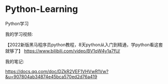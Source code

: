 # Python-Learning
Python学习

我的学习视频:

【2022新版黑马程序员python教程，8天python从入门到精通，学python看这套就够了】 https://www.bilibili.com/video/BV1qW4y1a7fU/

我的笔记:

https://docs.qq.com/doc/DZkR2VEF1VHVwR1Vw?&u=907804ab34874e45bca570ed2d76a419